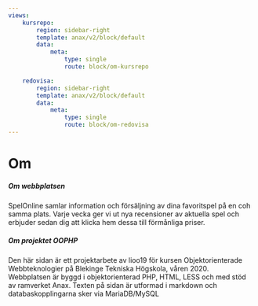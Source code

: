 ```yaml
---
views:
    kursrepo:
        region: sidebar-right
        template: anax/v2/block/default
        data:
            meta:
                type: single
                route: block/om-kursrepo

    redovisa:
        region: sidebar-right
        template: anax/v2/block/default
        data:
            meta:
                type: single
                route: block/om-redovisa
---
```

Om
=========================

##### Om webbplatsen
SpelOnline samlar information och försäljning av dina favoritspel på en coh samma plats. Varje vecka ger vi ut nya recensioner av aktuella spel och erbjuder sedan dig att klicka hem dessa till förmånliga priser.

##### Om projektet OOPHP
Den här sidan är ett projektarbete av lioo19 för kursen Objektorienterade Webbteknologier på Blekinge Tekniska Högskola, våren 2020.  
Webbplatsen är byggd i objektorienterad PHP, HTML, LESS och med stöd av ramverket Anax. Texten på sidan är utformad i markdown och databaskopplingarna sker via MariaDB/MySQL
